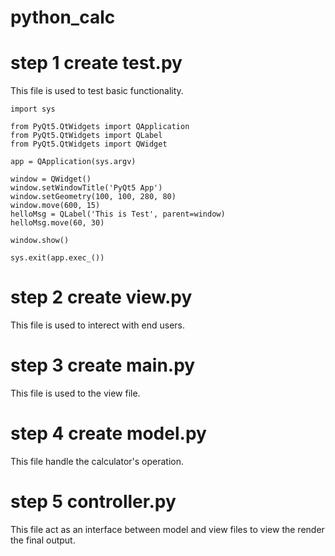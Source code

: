 # python_calc

# step 1 create test.py
This file is used to test basic functionality.
```
import sys

from PyQt5.QtWidgets import QApplication
from PyQt5.QtWidgets import QLabel
from PyQt5.QtWidgets import QWidget

app = QApplication(sys.argv)

window = QWidget()
window.setWindowTitle('PyQt5 App')
window.setGeometry(100, 100, 280, 80)
window.move(600, 15)
helloMsg = QLabel('This is Test', parent=window)
helloMsg.move(60, 30)

window.show()

sys.exit(app.exec_())

```

# step 2 create view.py
This file is used to interect with end users.

# step 3 create main.py
This file is used to the view file.

# step 4 create model.py
This file handle the calculator's operation.

# step 5 controller.py
This file act as an interface between model and view files to view the render the final output.
